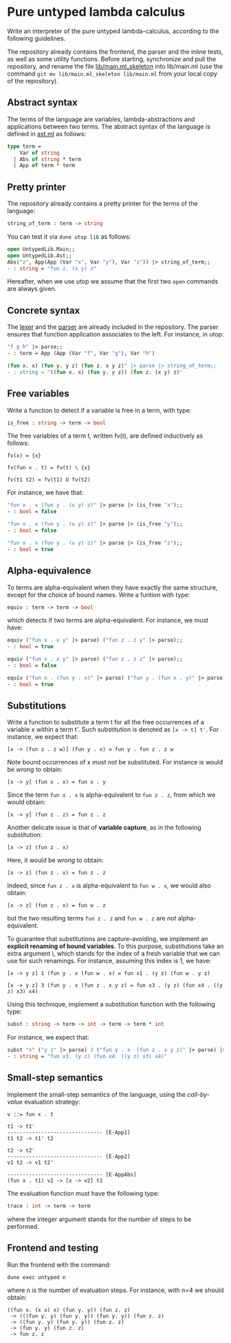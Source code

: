 # Pure untyped lambda calculus

Write an interpreter of the pure untyped lambda-calculus,
according to the following guidelines.

The repository already contains the frontend, the parser and the inline tests, as well as some utility functions.
Before starting, synchronize and pull the repository, and rename the file [lib/main.ml_skeleton](lib/main.ml_skeleton)
into lib/main.ml (use the command `git mv lib/main.ml_skeleton lib/main.ml` from your local copy of the repository).

## Abstract syntax

The terms of the language are variables, lambda-abstractions and
applications between two terms.
The abstract syntax of the language is defined in [ast.ml](lib/ast.ml)
as follows:
```ocaml
type term =
    Var of string
  | Abs of string * term
  | App of term * term
```

## Pretty printer

The repository already contains a pretty printer for the terms of the language:
```ocaml
string_of_term : term -> string
```
You can test it via `dune utop lib` as follows:
```ocaml
open UntypedLib.Main;;
open UntypedLib.Ast;;
Abs("z", App(App (Var "x", Var "y"), Var "z")) |> string_of_term;;
- : string = "fun z. (x y) z"
```
Hereafter, when we use utop we assume that the first two `open` commands are always given.


## Concrete syntax

The [lexer](lib/lexer.mll) and the [parser](parser.mly)
are already included in the repository.
The parser ensures that function application associates to the left.
For instance, in utop:
```ocaml
"f g h" |> parse;;
- : term = App (App (Var "f", Var "g"), Var "h")

(fun x. x) (fun y. y z) (fun z. x y z)" |> parse |> string_of_term;;
- : string = "((fun x. x) (fun y. y z)) (fun z. (x y) z)"
```

## Free variables

Write a function to detect if a variable is free in a term, with type:
```ocaml
is_free : string -> term -> bool
```

The free variables of a term t, written fv(t), are defined inductively as follows:
```
fv(x) = {x}

fv(fun x . t) = fv(t) \ {x}

fv(t1 t2) = fv(t1) U fv(t2)
```

For instance, we have that:
```ocaml
"fun x . x (fun y . (x y) z)" |> parse |> (is_free "x");;
- : bool = false

"fun x . x (fun y . (x y) z)" |> parse |> (is_free "y");;
- : bool = false

"fun x . x (fun y . (x y) z)" |> parse |> (is_free "z");;
- : bool = true
```

## Alpha-equivalence

To terms are alpha-equivalent when they have exactly the same structure, except for the choice of bound names.
Write a funtion with type:
```ocaml
equiv : term -> term -> bool
```
which detects if two terms are alpha-equivalent. For instance, we must have:
```ocaml
equiv ("fun x . x y" |> parse) ("fun z . z y" |> parse);;
- : bool = true

equiv ("fun x . x y" |> parse) ("fun z . z z" |> parse);;
- : bool = false

equiv ("fun x . (fun y . x)" |> parse) ("fun y . (fun x . y)" |> parse);;
- : bool = true
```

## Substitutions

Write a function to substitute a term t for all the free occurrences of a variable x within a term t'.
Such substitution is denoted as `[x -> t] t'`.
For instance, we expect that:
```
[x -> (fun z . z w)] (fun y . x) = fun y . fun z . z w
```
Note bound occurrences of x must *not* be substituted. For instance is would be *wrong* to obtain:
```
[x -> y] (fun x . x) = fun x . y
```
Since the term `fun x . x` is alpha-equivalent to `fun z . z`, from which we would obtain:
```
[x -> y] (fun z . z) = fun z . z
```
Another delicate issue is that of **variable capture**, as in the following substitution:
```
[x -> z] (fun z . x)
```
Here, it would be *wrong* to obtain:
```
[x -> z] (fun z . x) = fun z . z
```
Indeed, since `fun z . x` is alpha-equivalent to `fun w . x`, we would also obtain:
```
[x -> z] (fun z . x) = fun w . z
```
but the two resulting terms `fun z . z` and `fun w . z` are *not* alpha-equivalent.

To guarantee that substitutions are capture-avoiding, we implement an **explicit renaming of bound variables**.
To this purpose, substitutions take an extra argument i, which stands for the index of a fresh variable that we can use for such renamings.
For instance, assuming this index is 1, we have:
```
[x -> y z] 1 (fun y . x (fun w . x) = fun x1 . (y z) (fun w . y z)

[x -> y z] 3 (fun y . x (fun z . x y z) = fun x3 . (y z) (fun x4 . ((y z) x3) x4)
```

Using this technique, implement a substitution function with the following type:
```ocaml
subst : string -> term -> int -> term -> term * int
```
For instance, we expect that:
```ocaml
subst "x" ("y z" |> parse) 3 ("fun y . x  (fun z . x y z)" |> parse) |> fst |> string_of_term;;
- : string = "fun x3. (y z) (fun x4. ((y z) x3) x4)"
```

## Small-step semantics

Implement the small-step semantics of the language, using the *call-by-value* evaluation strategy:
```
v ::= fun x . t

t1 -> t1'
------------------------------- [E-App1]
t1 t2 -> t1' t2

t2 -> t2'
------------------------------- [E-App2]
v1 t2 -> v1 t2'

------------------------------- [E-AppAbs]
(fun x . t1) v2 -> [x -> v2] t1
```

The evaluation function must have the following type:
```ocaml
trace : int -> term -> term
```
where the integer argument stands for the number of steps to be performed.


## Frontend and testing

Run the frontend with the command:
```
dune exec untyped n
```
where n is the number of evaluation steps. For instance, with n=4 we should obtain:
```
((fun x. (x x) x) (fun y. y)) (fun z. z)
 -> (((fun y. y) (fun y. y)) (fun y. y)) (fun z. z)
 -> ((fun y. y) (fun y. y)) (fun z. z)
 -> (fun y. y) (fun z. z)
 -> fun z. z
```

